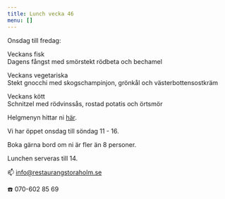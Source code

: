 ```yaml
---
title: Lunch vecka 46
menu: []
---
```

Onsdag till fredag:

Veckans fisk\
Dagens fångst med smörstekt rödbeta och bechamel

Veckans vegetariska\
Stekt gnocchi med skogschampinjon, grönkål och västerbottensostkräm

Veckans kött\
Schnitzel med rödvinssås, rostad potatis och örtsmör

Helgmenyn hittar ni [här](https://www.restaurangstoraholm.se/helg/?i=2).

Vi har öppet onsdag till söndag 11 - 16. 

Boka gärna bord om ni är fler än 8 personer.

Lunchen serveras till 14.[](http://www.bjorlandagard.se)[](http://www.bjorlandagard.se)[](https://www.restaurangstoraholm.se/helg/?i=2)[](https://www.restaurangstoraholm.se/helg/?i=2)

📫 info@restaurangstoraholm.se

☎️ 070-602 85 69